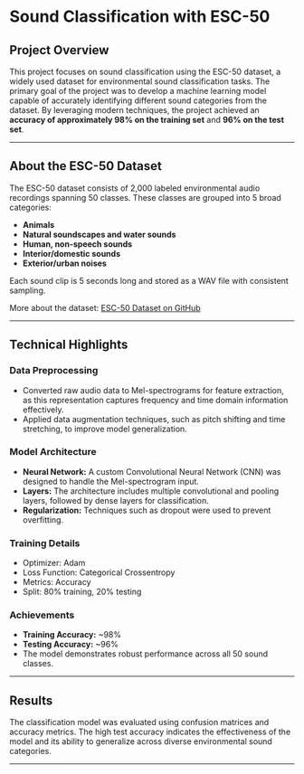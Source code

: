 # Sound Classification with ESC-50

## Project Overview

This project focuses on sound classification using the ESC-50 dataset, a widely used dataset for environmental sound classification tasks. The primary goal of the project was to develop a machine learning model capable of accurately identifying different sound categories from the dataset. By leveraging modern techniques, the project achieved an **accuracy of approximately 98% on the training set** and **96% on the test set**.

---

## About the ESC-50 Dataset

The ESC-50 dataset consists of 2,000 labeled environmental audio recordings spanning 50 classes. These classes are grouped into 5 broad categories:
- **Animals**
- **Natural soundscapes and water sounds**
- **Human, non-speech sounds**
- **Interior/domestic sounds**
- **Exterior/urban noises**

Each sound clip is 5 seconds long and stored as a WAV file with consistent sampling.

More about the dataset: [ESC-50 Dataset on GitHub](https://github.com/karoldvl/ESC-50)

---

## Technical Highlights

### Data Preprocessing
- Converted raw audio data to Mel-spectrograms for feature extraction, as this representation captures frequency and time domain information effectively.
- Applied data augmentation techniques, such as pitch shifting and time stretching, to improve model generalization.

### Model Architecture
- **Neural Network:** A custom Convolutional Neural Network (CNN) was designed to handle the Mel-spectrogram input.
- **Layers:** The architecture includes multiple convolutional and pooling layers, followed by dense layers for classification.
- **Regularization:** Techniques such as dropout were used to prevent overfitting.

### Training Details
- Optimizer: Adam
- Loss Function: Categorical Crossentropy
- Metrics: Accuracy
- Split: 80% training, 20% testing

### Achievements
- **Training Accuracy:** ~98%
- **Testing Accuracy:** ~96%
- The model demonstrates robust performance across all 50 sound classes.

---

## Results

The classification model was evaluated using confusion matrices and accuracy metrics. The high test accuracy indicates the effectiveness of the model and its ability to generalize across diverse environmental sound categories.

---
